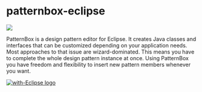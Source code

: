 patternbox-eclipse
==================

<a href="http://marketplace.eclipse.org/marketplace-client-intro?mpc_install=1356233" title="Drag and drop into a running Eclipse menu area to install PatternBox ">
  <img src="http://marketplace.eclipse.org/sites/all/modules/custom/marketplace/images/installbutton.png"/>
</a>


PatternBox is a design pattern editor for Eclipse. It creates Java classes and interfaces that can 
be customized depending on your application needs. Most approaches to that issue are wizard-dominated. 
This means you have to complete the whole design pattern instance at once. Using PatternBox you have 
freedom and flexibility to insert new pattern members whenever you want.


<a href="http://with-eclipse.github.io/" target="_blank">
<img alt="with-Eclipse logo" src="http://with-eclipse.github.io/with-eclipse-0.jpg" /></a>
